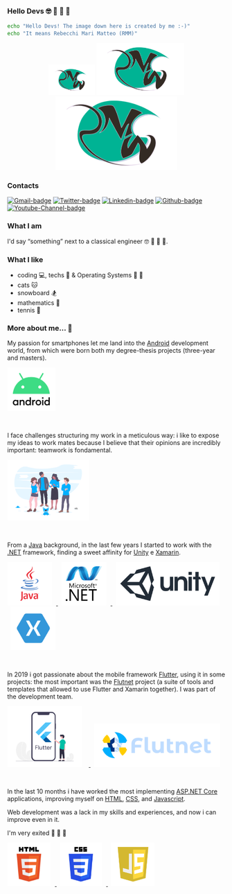 ### Hello Devs :nerd_face: :rocket: :blue_heart: :notebook:

```sh
echo "Hello Devs! The image down here is created by me :-)"
echo "It means Rebecchi Mari Matteo (RMM)"
```

<p align="center">
<img src="assets/mrm_logo.png" height="50" style="background-color:white; padding:10px; padding-right:15px;padding-left:15px;">
<img src="assets/mrm_logo.png" height="100" style="background-color:white; padding:10px; padding-right:25px;padding-left:25px;">
<img src="assets/mrm_logo.png" height="150" style="background-color:white; padding:10px; padding-right:25px;padding-left:25px;">
</p>

### Contacts

[![Gmail-badge]][Gmail-URL]
[![Twitter-badge]][Twitter-URL]
[![Linkedin-badge]][Linkedin-URL]
[![Github-badge]][Github-URL]
[![Youtube-Channel-badge]][Youtube-Channel-URL]

### What I am 

I'd say “something” next to a classical engineer :nerd_face: :rocket: :blue_heart: :notebook:.

### What I like

- coding :computer:, techs :calling: & Operating Systems  :penguin: :apple: 
- cats :cat:
- snowboard :snowboarder:
- mathematics :notebook:
- tennis :tennis:

### More about me... :footprints:

My passion for smartphones let me land into the [Android] development world, from which were born both my degree-thesis projects (three-year and masters).

<p align="left">
<a href="https://developer.android.com/">
<img src="assets/android.png" height="100" style="background-color:white; padding:0px;">
</a>
</p> <br />

I face challenges structuring my work in a meticulous way: i like to expose my ideas to work mates because I believe that their opinions are incredibly important: teamwork is fondamental.

<p align="left">
<img src="assets/undraw_team_spirit_hrr4.png" height="140" style="background-color:white; padding:0px;">
</p> <br />

From a [Java] background, in the last few years I started to work with the [.NET] framework, finding a sweet affinity for [Unity] e [Xamarin].

<p align="left">
<a href="https://www.java.com/en/">
<img src="assets/java.png" height="80" style="background-color:white; padding:10px 30px 10px 30px; margin: 0 10px 0 0;"> 
</a>
&nbsp;
<a href="https://docs.microsoft.com/en-US/dotnet/">
<img src="assets/dotnet.png" height="80" style="background-color:white; padding:10px 10px 10px 10px; margin: 0 10px 0 0;">
</a>
&nbsp;
<a href="https://unity.com/">
<img src="assets/unity.png" height="80" style="background-color:white; padding:10px; margin: 0 10px 0 0;">
</a>
&nbsp;
<a href="https://dotnet.microsoft.com/apps/xamarin">
<img src="assets/xamarin.png" height="80" style="background-color:white; padding:10px 12px 10px 12px; margin: 0 10px 0 0;">
</a>
</p> <br />


In 2019 i got passionate about the mobile framework [Flutter], using it in some projects: the most important was the [Flutnet] project (a suite of tools and templates that allowed to use Flutter and Xamarin together). I was part of the development team.

<p align="left">
<a href="https://flutter.dev/">
<img src="assets/flutter.png" height="140" style="background-color:white; padding:0px; margin-right:15px;">
</a>
&nbsp;
<a href="https://www.flutnet.com">
<img src="assets/flutnet.png" height="60" style="background-color:white; padding:20px; margin-top:15px;">
</a>
</p> <br />

In the last 10 months i have worked the most implementing [ASP.NET Core] applications, improving myself on [HTML], [CSS], and [Javascript]. 

Web development was a lack in my skills and experiences, and now i can improve even in it. 

I'm very exited :rocket: :rocket: :rocket:

<p align="left">
<a href="https://en.wikipedia.org/wiki/HTML">
<img src="assets/html.png" height="80" 
style="background-color:white; padding:10px; margin: 0 10px 0 0;" >
</a>
&nbsp;
<a href="https://en.wikipedia.org/wiki/CSS">
<img src="assets/css.png" height="80" 
style="background-color:white; padding:10px 20px 10px 20px; margin: 0 10px 0 0;">
</a>
&nbsp;
<a href="https://www.javascript.com/">
<img src="assets/javascript.png" height="80" style="background-color:white; padding:10px 15px 10px 15px; margin: 0 10px 0 0;">
</a>
</p>

<!--  Link Defintions -->
[Flutnet]: https://www.flutnet.com
[Flutter]: https://flutter.dev/
[.NET]: https://docs.microsoft.com/en-US/dotnet/
[Xamarin]: https://dotnet.microsoft.com/apps/xamarin
[Unity]: https://unity.com/
[Java]: https://www.java.com/en/
[Android]: https://developer.android.com/
[ASP.NET Core]: https://docs.microsoft.com/en-us/aspnet/core/introduction-to-aspnet-core
[HTML]: https://en.wikipedia.org/wiki/HTML
[CSS]: https://en.wikipedia.org/wiki/CSS
[Javascript]: https://www.javascript.com/

<!-- Social URLs -->
[Gmail-Badge]: https://img.shields.io/twitter/url?label=Gmail&logo=gmail&style=social&url=https%3A%2F%2Fit.linkedin.com%2Fin%2Fmatteo-rebecchi-mari-18349812b
[Gmail-URL]: mailto:matteo.rebecchimari@gmail.com
[Linkedin-Badge]: https://img.shields.io/twitter/url?label=LinkedIn&logo=linkedin&style=social&url=https%3A%2F%2Fit.linkedin.com%2Fin%2Fmatteo-rebecchi-mari-18349812b
[Linkedin-URL]: https://it.linkedin.com/in/matteo-rebecchi-mari-18349812b
[Twitter-Badge]: https://img.shields.io/twitter/url?label=%40FlutterMatteR&style=social&url=https%3A%2F%2Ftwitter.com%2Ffluttermatter
[Twitter-URL]: https://twitter.com/fluttermatter
[Github-Badge]: https://img.shields.io/twitter/url?color=blue&label=MatteoRebecchiMari&logo=github&style=social&url=https%3A%2F%2Fgithub.com%2FMatteoRebecchiMari
[Github-URL]: https://github.com/MatteoRebecchiMari
[Youtube-Channel-Badge]: https://img.shields.io/twitter/url?label=ReallyMatteR&logo=youtube&style=social&url=https%3A%2F%2Fwww.youtube.com%2Fchannel%2FUCbwY64YpG2ZGF8eRUBY6kQQ
[Youtube-Channel-URL]: https://www.youtube.com/channel/UCbwY64YpG2ZGF8eRUBY6kQQ





<!--
**MatteoRebecchiMari/MatteoRebecchiMari** is a ✨ _special_ ✨ repository because its `README.md` (this file) appears on your GitHub profile.

Here are some ideas to get you started:

- 🔭 I’m currently working on ...
- 🌱 I’m currently learning ...
- 👯 I’m looking to collaborate on ...
- 🤔 I’m looking for help with ...
- 💬 Ask me about ...
- 📫 How to reach me: ...
- 😄 Pronouns: ...
- ⚡ Fun fact: ...
-->
